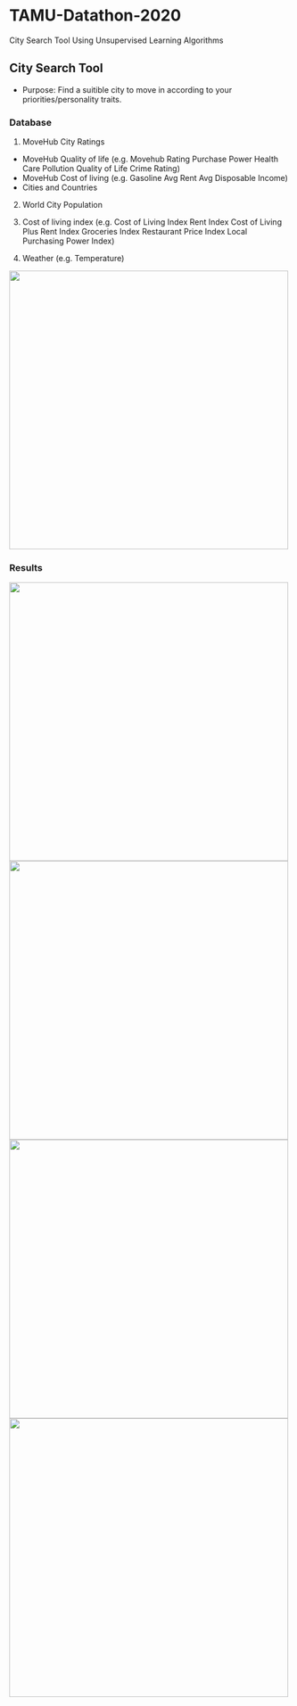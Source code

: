 # TAMU-Datathon-2020
City Search Tool Using Unsupervised Learning Algorithms

## City Search Tool

- Purpose: Find a suitible city to move in according to your priorities/personality traits. 

### Database

1) MoveHub City Ratings

  - MoveHub Quality of life (e.g. Movehub Rating	Purchase Power	Health Care	Pollution	Quality of Life	Crime Rating)
  - MoveHub Cost of living (e.g. Gasoline	Avg Rent	Avg Disposable Income)
  - Cities and Countries
     
2) World City Population

3) Cost of living index (e.g. Cost of Living Index	Rent Index	Cost of Living Plus Rent Index	Groceries Index	Restaurant Price Index	Local Purchasing Power Index)

4) Weather (e.g. Temperature)

<img src="https://user-images.githubusercontent.com/65777681/96364428-4168ee00-1100-11eb-9043-0fcf2a2658d7.PNG" width="500">

### Results

<img src="https://user-images.githubusercontent.com/65777681/96364440-504fa080-1100-11eb-874f-f881fe60325c.PNG" width="500">

<img src="https://user-images.githubusercontent.com/65777681/96364482-7f661200-1100-11eb-9359-e4fd4cd15ba6.PNG" width="500">

<img src="https://user-images.githubusercontent.com/65777681/96364490-8d1b9780-1100-11eb-811d-4bd22ff330b6.PNG" width="500">

<img src="https://user-images.githubusercontent.com/65777681/96364522-9d337700-1100-11eb-9ff4-1c5f1305e0de.PNG" width="500">
